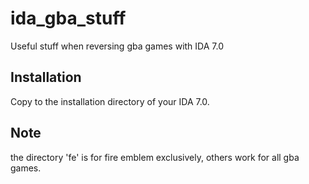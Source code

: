 # ida_gba_stuff
Useful stuff when reversing gba games with IDA 7.0

## Installation
Copy to the installation directory of your IDA 7.0.

## Note
the directory 'fe' is for fire emblem exclusively, others work for all gba games.